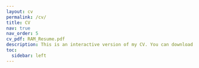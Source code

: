 ```yaml
---
layout: cv
permalink: /cv/
title: CV
nav: true
nav_order: 5
cv_pdf: RAM_Resume.pdf
description: This is an interactive version of my CV. You can download a PDF copy by clicking the button in the top-right corner.
toc:
  sidebar: left
---
```

